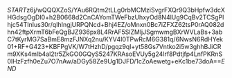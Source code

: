 $START$z6j/wQQQXZoS/YAu6RQtm2tLLg0rbMCMziSvgrFXQr9Q3bHpfw3dcXHGdsgOgDI0+h2B0668d2CnCAYomTWeFbzUhxyOd8N4lUg9CqBv2TCSgPlhjc54TInlus30r/qIhIngjURPQNcd+Bhj4EZ/oMnxn0Bc7iZFXZ62tsP0rAQ082dhn42ftpXrmT6bFeQgBJZ936px8L4RrAF5SlZMljJSgmwmgBXrWVLaBs+3abC7tKyrMG7SaBmE8mzFJNXq2nu/KYV4I0TPwRcM6G381q/6NwsN6RdHYek01+RF+G423+KBFPgVK/W7tHzhD/pgqz9ql+yt58Gs7Vntko2i5w3ghhBJiCRm9XKs4mlb4al2tr5ZkGO0GQyS5247KRAsoEVUy5g24lrf8Pdtjfp4LnfPKRnS0lHzFzfh0eZu7O7nAw/aDGy58Ze9Ug1DJFD/1cZoAewetg+eKc1be73doA==$END$